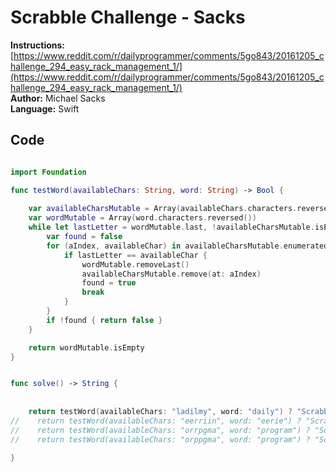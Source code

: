 # Scrabble Challenge - Sacks
**Instructions:** [https://www.reddit.com/r/dailyprogrammer/comments/5go843/20161205_challenge_294_easy_rack_management_1/](https://www.reddit.com/r/dailyprogrammer/comments/5go843/20161205_challenge_294_easy_rack_management_1/)  
**Author:** Michael Sacks  
**Language:** Swift  

## Code
```swift

import Foundation

func testWord(availableChars: String, word: String) -> Bool {
    
    var availableCharsMutable = Array(availableChars.characters.reversed())
    var wordMutable = Array(word.characters.reversed())
    while let lastLetter = wordMutable.last, !availableCharsMutable.isEmpty {
        var found = false
        for (aIndex, availableChar) in availableCharsMutable.enumerated() {
            if lastLetter == availableChar {
                wordMutable.removeLast()
                availableCharsMutable.remove(at: aIndex)
                found = true
                break
            }
        }
        if !found { return false }
    }

    return wordMutable.isEmpty
}


func solve() -> String {
    
    
    return testWord(availableChars: "ladilmy", word: "daily") ? "Scrabble!" : "Nope"
//    return testWord(availableChars: "eerriin", word: "eerie") ? "Scrabble!" : "Nope"
//    return testWord(availableChars: "orrpgma", word: "program") ? "Scrabble!" : "Nope"
//    return testWord(availableChars: "orppgma", word: "program") ? "Scrabble!" : "Nope"

}

```
